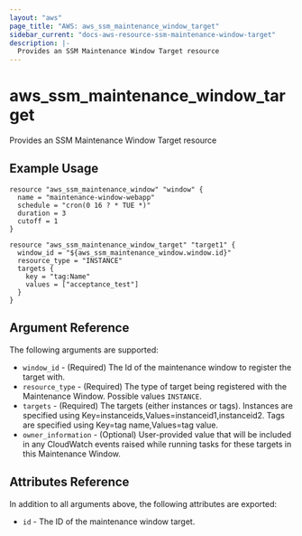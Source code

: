 ```yaml
---
layout: "aws"
page_title: "AWS: aws_ssm_maintenance_window_target"
sidebar_current: "docs-aws-resource-ssm-maintenance-window-target"
description: |-
  Provides an SSM Maintenance Window Target resource
---
```


# aws_ssm_maintenance_window_target

Provides an SSM Maintenance Window Target resource

## Example Usage

```hcl
resource "aws_ssm_maintenance_window" "window" {
  name = "maintenance-window-webapp"
  schedule = "cron(0 16 ? * TUE *)"
  duration = 3
  cutoff = 1
}

resource "aws_ssm_maintenance_window_target" "target1" {
  window_id = "${aws_ssm_maintenance_window.window.id}"
  resource_type = "INSTANCE"
  targets {
    key = "tag:Name"
    values = ["acceptance_test"]
  }
}
```

## Argument Reference

The following arguments are supported:

* `window_id` - (Required) The Id of the maintenance window to register the target with.
* `resource_type` - (Required) The type of target being registered with the Maintenance Window. Possible values `INSTANCE`.
* `targets` - (Required) The targets (either instances or tags). Instances are specified using Key=instanceids,Values=instanceid1,instanceid2. Tags are specified using Key=tag name,Values=tag value.
* `owner_information` - (Optional) User-provided value that will be included in any CloudWatch events raised while running tasks for these targets in this Maintenance Window.

## Attributes Reference

In addition to all arguments above, the following attributes are exported:

* `id` - The ID of the maintenance window target.
